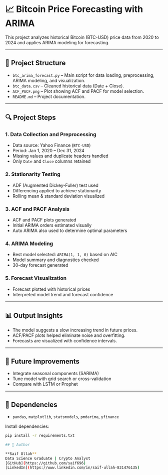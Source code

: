 # 📈 Bitcoin Price Forecasting with ARIMA

This project analyzes historical Bitcoin (BTC-USD) price data from 2020 to 2024 and applies ARIMA modeling for forecasting.

---

## 📂 Project Structure

- `btc_arima_forecast.py` – Main script for data loading, preprocessing, ARIMA modeling, and visualization.
- `btc_data.csv` – Cleaned historical data (Date + Close).
- `ACF_PACF.png` – Plot showing ACF and PACF for model selection.
- `README.md` – Project documentation.

---

## 🔍 Project Steps

### 1. Data Collection and Preprocessing
- Data source: Yahoo Finance (`BTC-USD`)
- Period: Jan 1, 2020 – Dec 31, 2024
- Missing values and duplicate headers handled
- Only `Date` and `Close` columns retained

### 2. Stationarity Testing
- ADF (Augmented Dickey-Fuller) test used
- Differencing applied to achieve stationarity
- Rolling mean & standard deviation visualized

### 3. ACF and PACF Analysis
- ACF and PACF plots generated
- Initial ARIMA orders estimated visually
- Auto ARIMA also used to determine optimal parameters

### 4. ARIMA Modeling
- Best model selected: `ARIMA(1, 1, 0)` based on AIC
- Model summary and diagnostics checked
- 30-day forecast generated

### 5. Forecast Visualization
- Forecast plotted with historical prices
- Interpreted model trend and forecast confidence

---

## 📊 Output Insights

- The model suggests a slow increasing trend in future prices.
- ACF/PACF plots helped eliminate noise and overfitting.
- Forecasts are visualized with confidence intervals.

---

## 🔧 Future Improvements

- Integrate seasonal components (SARIMA)
- Tune model with grid search or cross-validation
- Compare with LSTM or Prophet

---

## 📌 Dependencies

- `pandas`, `matplotlib`, `statsmodels`, `pmdarima`, `yfinance`

Install dependencies:
```bash
pip install -r requirements.txt

## 🧠 Author

**Saif Ullah**  
Data Science Graduate | Crypto Analyst  
[GitHub](https://github.com/saif696)  
[LinkedIn](https://www.linkedin.com/in/saif-ullah-831476135)
